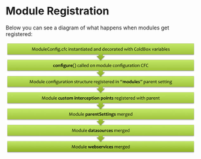 # Module Registration

Below you can see a diagram of what happens when modules get registered:

![](/images/ModulesRegistration.jpg)